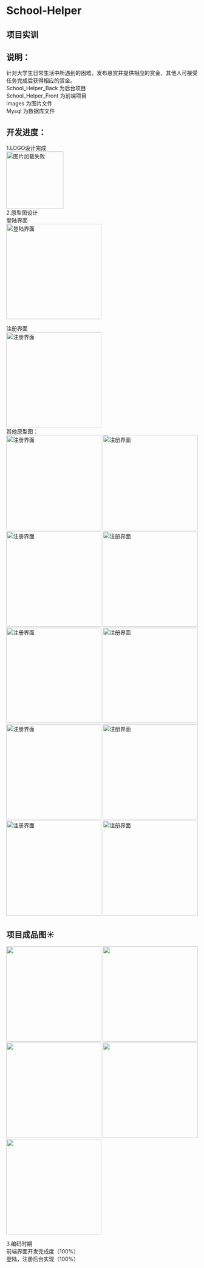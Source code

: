 ﻿# School-Helper
## 项目实训

## 说明：   
针对大学生日常生活中所遇到的困难，发布悬赏并提供相应的赏金，其他人可接受任务完成后获得相应的赏金。  
School_Helper_Back  为后台项目  
School_Helper_Front 为前端项目  
images 为图片文件  
Mysql  为数据库文件  


## 开发进度：  
1.LOGO设计完成  
<img src="https://github.com/shangyifei666/School-Helper/blob/master/images/LOGO.jpg" width="150" height="150" alt="图片加载失败"/>  
2.原型图设计   
登陆界面   
<img src="https://github.com/shangyifei666/School-Helper/blob/master/images/%E5%8E%9F%E5%9E%8B%E5%9B%BE/%E7%99%BB%E9%99%86.png" width="250" alt="登陆界面"/>
  
  
注册界面     
<img src="https://github.com/shangyifei666/School-Helper/blob/master/images/%E5%8E%9F%E5%9E%8B%E5%9B%BE/%E6%B3%A8%E5%86%8C.png" width="250" alt="注册界面"/>  
其他原型图：   
<img src="https://github.com/shangyifei666/School-Helper/blob/master/images/%E5%8E%9F%E5%9E%8B%E5%9B%BE/%E4%B8%AA%E4%BA%BA%E4%B8%BB%E9%A1%B5.png" width="250" alt="注册界面"/>
<img src="https://github.com/shangyifei666/School-Helper/blob/master/images/%E5%8E%9F%E5%9E%8B%E5%9B%BE/%E4%BB%BB%E5%8A%A1%E9%A1%B5.png" width="250" alt="注册界面"/>
<img src="https://github.com/shangyifei666/School-Helper/blob/master/images/%E5%8E%9F%E5%9E%8B%E5%9B%BE/%E5%8F%91%E5%B8%83%E6%82%AC%E8%B5%8F%E9%A1%B5.png" width="250" alt="注册界面"/>
<img src="https://github.com/shangyifei666/School-Helper/blob/master/images/%E5%8E%9F%E5%9E%8B%E5%9B%BE/%E5%B8%83%E5%91%8A%E6%A0%8F%E9%A1%B5.png" width="250" alt="注册界面"/>
<img src="https://github.com/shangyifei666/School-Helper/blob/master/images/%E5%8E%9F%E5%9E%8B%E5%9B%BE/%E5%BF%98%E8%AE%B0%E5%AF%86%E7%A0%81%E9%A1%B5.png" width="250" alt="注册界面"/>
<img src="https://github.com/shangyifei666/School-Helper/blob/master/images/%E5%8E%9F%E5%9E%8B%E5%9B%BE/%E6%82%AC%E8%B5%8F%E8%AF%A6%E6%83%85%E9%A1%B5.png" width="250" alt="注册界面"/>
<img src="https://github.com/shangyifei666/School-Helper/blob/master/images/%E5%8E%9F%E5%9E%8B%E5%9B%BE/%E6%B6%88%E6%81%AF%E9%A1%B5.png" width="250" alt="注册界面"/>
<img src="https://github.com/shangyifei666/School-Helper/blob/master/images/%E5%8E%9F%E5%9E%8B%E5%9B%BE/%E8%81%8A%E5%A4%A9%E9%A1%B5.png" width="250" alt="注册界面"/>
<img src="https://github.com/shangyifei666/School-Helper/blob/master/images/%E5%8E%9F%E5%9E%8B%E5%9B%BE/%E8%AE%BE%E7%BD%AE%E9%A1%B5.png" width="250" alt="注册界面"/>
<img src="https://github.com/shangyifei666/School-Helper/blob/master/images/%E5%8E%9F%E5%9E%8B%E5%9B%BE/%E9%92%B1%E5%8C%85%E9%A1%B5.png" width="250" alt="注册界面"/>  

##  项目成品图:sunny:  
<img src="https://github.com/shangyifei666/School-Helper/blob/master/images/%E5%AE%9E%E7%89%A9%E5%9B%BE/%E5%AE%9E%E7%89%A9%E5%9B%BE1.png" width="250"/>
<img src="https://github.com/shangyifei666/School-Helper/blob/master/images/%E5%AE%9E%E7%89%A9%E5%9B%BE/%E5%AE%9E%E7%89%A9%E5%9B%BE2.png" width="250"/>
<img src="https://github.com/shangyifei666/School-Helper/blob/master/images/%E5%AE%9E%E7%89%A9%E5%9B%BE/%E5%AE%9E%E7%89%A9%E5%9B%BE3.png" width="250"/>
<img src="https://github.com/shangyifei666/School-Helper/blob/master/images/%E5%AE%9E%E7%89%A9%E5%9B%BE/%E5%AE%9E%E7%89%A9%E5%9B%BE4.png" width="250"/>
<img src="https://github.com/shangyifei666/School-Helper/blob/master/images/%E5%AE%9E%E7%89%A9%E5%9B%BE/%E5%AE%9E%E7%89%A9%E5%9B%BE5.png" width="250"/>



3.编码时期  
前端界面开发完成度（100%）  
登陆，注册后台实现（100%）
